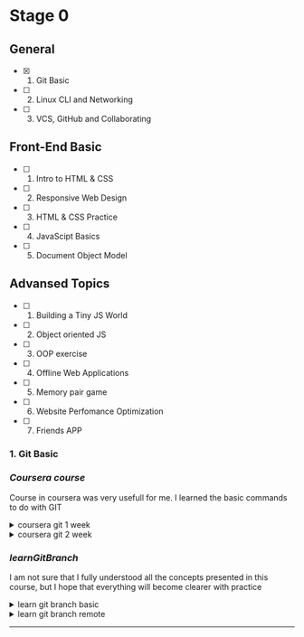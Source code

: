 # Stage 0

## General
- [X] 1. Git Basic 
- [ ] 2. Linux CLI and Networking
- [ ] 3. VCS, GitHub and Collaborating

## Front-End Basic
- [ ] 1. Intro to HTML & CSS
- [ ] 2. Responsive Web Design
- [ ] 3. HTML & CSS Practice
- [ ] 4. JavaScipt Basics
- [ ] 5. Document Object Model 

## Advansed Topics
- [ ] 1. Building a Tiny JS World
- [ ] 2. Object oriented JS
- [ ] 3. OOP exercise
- [ ] 4. Offline Web Applications
- [ ] 5. Memory pair game
- [ ] 6. Website Perfomance Optimization 
- [ ] 7. Friends APP

### 1. Git Basic 
###  _Coursera course_

Course in coursera was very usefull for me. I learned the basic commands to do with GIT
<details><summary>coursera git 1 week</summary> 

  ![coursera git 1 week](git-basic/coursera-git-1-week.png)
</details>
<details><summary>coursera git 2 week</summary> 

  ![coursera git 2 week](git-basic/coursera-git-2-week.png)
</details>

### _learnGitBranch_

I am not sure that I fully understood all the concepts presented in this course, but I hope that everything will become clearer with practice

<details><summary>learn git branch basic</summary> 

  ![learn git branch basic](git-basic/learnGitBranch1.png)
</details>
<details><summary>learn git branch remote</summary> 

  ![learn git branch remote](git-basic/learnGitBranch2.png)
</details>

 ---